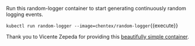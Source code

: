 Run this random-logger container to start generating continuously random logging events.

`kubectl run random-logger --image=chentex/random-logger`{{execute}}

Thank you to Vicente Zepeda for providing this [beautifully simple container](https://github.com/chentex/random-logger).
